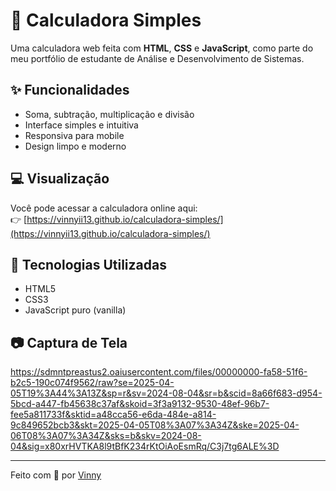 # 🧮 Calculadora Simples

Uma calculadora web feita com **HTML**, **CSS** e **JavaScript**, como parte do meu portfólio de estudante de Análise e Desenvolvimento de Sistemas.

## ✨ Funcionalidades

- Soma, subtração, multiplicação e divisão
- Interface simples e intuitiva
- Responsiva para mobile
- Design limpo e moderno

## 💻 Visualização

Você pode acessar a calculadora online aqui:  
👉 [https://vinnyii13.github.io/calculadora-simples/](https://vinnyii13.github.io/calculadora-simples/)

## 📁 Tecnologias Utilizadas

- HTML5
- CSS3
- JavaScript puro (vanilla)

## 📷 Captura de Tela

https://sdmntpreastus2.oaiusercontent.com/files/00000000-fa58-51f6-b2c5-190c074f9562/raw?se=2025-04-05T19%3A44%3A13Z&sp=r&sv=2024-08-04&sr=b&scid=8a66f683-d954-5bcd-a447-fb45638c37af&skoid=3f3a9132-9530-48ef-96b7-fee5a811733f&sktid=a48cca56-e6da-484e-a814-9c849652bcb3&skt=2025-04-05T08%3A07%3A34Z&ske=2025-04-06T08%3A07%3A34Z&sks=b&skv=2024-08-04&sig=x80xrHVTKA8l9tBfK234rKtOiAoEsmRq/C3j7tg6ALE%3D

---

Feito com 💙 por [Vinny](https://github.com/vinnyii13)
